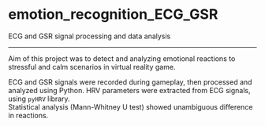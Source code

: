 # emotion_recognition_ECG_GSR
ECG and GSR signal processing and data analysis

<hr>

Aim of this project was to detect and analyzing emotional 
reactions to stressful and calm scenarios in virtual reality game.  

ECG and GSR signals were recorded during gameplay, then  processed 
and analyzed using Python. HRV parameters were extracted from ECG 
signals, using `pyHRV` library.  
Statistical analysis (Mann-Whitney U test) showed unambiguous difference in reactions.